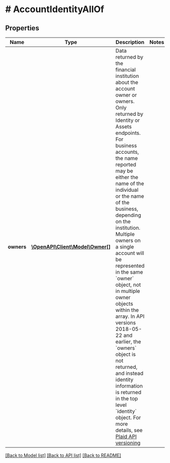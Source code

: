 # # AccountIdentityAllOf

## Properties

Name | Type | Description | Notes
------------ | ------------- | ------------- | -------------
**owners** | [**\OpenAPI\Client\Model\Owner[]**](Owner.md) | Data returned by the financial institution about the account owner or owners. Only returned by Identity or Assets endpoints. For business accounts, the name reported may be either the name of the individual or the name of the business, depending on the institution. Multiple owners on a single account will be represented in the same &#x60;owner&#x60; object, not in multiple owner objects within the array. In API versions 2018-05-22 and earlier, the &#x60;owners&#x60; object is not returned, and instead identity information is returned in the top level &#x60;identity&#x60; object. For more details, see [Plaid API versioning](https://plaid.com/docs/api/versioning/#version-2019-05-29) |

[[Back to Model list]](../../README.md#models) [[Back to API list]](../../README.md#endpoints) [[Back to README]](../../README.md)

